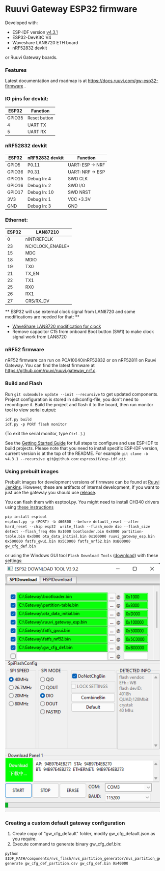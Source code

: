 # Ruuvi Gateway ESP32 firmware

Developed with:
* ESP-IDF version [v4.3.1](https://github.com/espressif/esp-idf/releases/tag/v4.3.1)
* ESP32-DevKitC V4
* Waveshare LAN8720 ETH board
* nRF52832 devkit

or Ruuvi Gateway boards.

### Features

Latest documentation and roadmap is at https://docs.ruuvi.com/gw-esp32-firmware . 

### IO pins for devkit:
| ESP32  |   Function   |
|--------|--------------|
| GPIO35 | Reset button |
| 4 | UART TX |
| 5 | UART RX |

### nRF52832 devkit
| ESP32  | nRF52832 devkit |     Function     |
|--------|-----------------|------------------|
| GPIO5  | P0.11           | UART: ESP -> NRF |
| GPIO36 | P0.31           | UART: NRF -> ESP |
| GPIO15 | Debug In: 4     | SWD CLK          |
| GPIO16 | Debug In: 2     | SWD I/O          |
| GPIO17 | Debug In: 10    | SWD NRST         |
| 3V3    | Debug In: 1     | VCC +3.3V        |
| GND    | Debug In: 3     | GND              |

### Ethernet:
| ESP32 | LAN87210 |
|----|---|
|  0 | nINT/REFCLK |
| 23 | NC/CLOCK_ENABLE* |
| 15 | MDC |
| 18 | MDIO |
| 19 | TX0 |
| 21 | TX_EN |
| 22 | TX1 |
| 25 | RX0 |
| 26 | RX1 |
| 27 | CRS/RX_DV |

** ESP32 will use external clock signal from LAN8720 and some modifications are needed for that: **
* [WaveShare LAN8720 modification for clock](https://sautter.com/blog/ethernet-on-esp32-using-lan8720/)
* Remove capacitor C15 from onboard Boot button (SW1) to make clock signal work from LAN8720

### nRF52 firmware
nRF52 firmware can run on PCA10040/nRF52832 or on nRF52811 on Ruuvi Gateway. You can find the latest firmware at https://github.com/ruuvi/ruuvi.gateway_nrf.c. 

### Build and Flash

Run `git submodule update --init --recursive` to get updated components. 
Project configuration is stored in sdkconfig-file, you don't need to reconfigure it. 
Build the project and flash it to the board, then run monitor tool to view serial output:

```
idf.py build
idf.py -p PORT flash monitor
```

(To exit the serial monitor, type ``Ctrl-]``.)

See the [Getting Started Guide](https://docs.espressif.com/projects/esp-idf/en/v4.3.1/esp32/get-started/index.html) for full steps to configure and use ESP-IDF to build projects. Please note that you need to install specific ESP-IDF version, current version is at the top of the README. For example `git clone -b v4.3.1 --recursive git@github.com:espressif/esp-idf.git`

### Using prebuilt images
Prebuilt images for development versions of firmware can be found at [Ruuvi Jenkins](https://jenkins.ruuvi.com/job/ruuvi_gateway_esp-PR/). However, these are artifacts of internal development, if you want to just use the gateway you should use [release](https://github.com/ruuvi/ruuvi.gateway_esp.c/releases).

You can flash them with esptool.py. You might need to install CH340 drivers using [these instructions](https://learn.sparkfun.com/tutorials/how-to-install-ch340-drivers#drivers-if-you-need-them)
```
pip install esptool
esptool.py -p (PORT) -b 460800 --before default_reset --after hard_reset --chip esp32  write_flash --flash_mode dio --flash_size detect --flash_freq 40m 0x1000 bootloader.bin 0x8000 partition-table.bin 0xd000 ota_data_initial.bin 0x100000 ruuvi_gateway_esp.bin 0x500000 fatfs_gwui.bin 0x5C0000 fatfs_nrf52.bin 0xB00000 gw_cfg_def.bin
```

or using the Windows GUI tool `Flash Download Tools` ([download](https://www.espressif.com/en/support/download/other-tools)) with these settings:
![alt text](docs/guiflasher.png "Bootloader 0x1000, partition table 0x8000, ota_data_initial 0xD000, ruuvi_gateway_esp 0x100000, fatfs_gwui 0x500000, fatfs_nrf52 0x5C0000, gw_cfg_def 0xB00000")



### Creating a custom default gateway configuration

1. Create copy of "gw_cfg_default" folder, modify gw_cfg_default.json as you require.
2. Execute command to generate binary gw_cfg_def.bin:
```
python $IDF_PATH/components/nvs_flash/nvs_partition_generator/nvs_partition_gen.py generate gw_cfg_def_partition.csv gw_cfg_def.bin 0x40000
```
